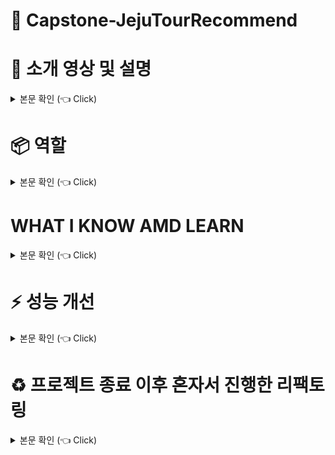 # :runner: Capstone-JejuTourRecommend

# :star2: 소개 영상 및 설명

<details>

<summary> 본문 확인 (👈 Click)</summary>

- 아래 블로그를 통해 자세한 내용을 확인할 수 있습니다

  https://blog.naver.com/PostView.naver?blogId=suheonj95&Redirect=View&logNo=222783108548&categoryNo=1&isAfterWrite=true&isMrblogPost=false&isHappyBeanLeverage=true&contentLength=5077&isWeeklyDiaryPopupEnabled=true

</details>

# :package: 역할

<details>

<summary> 본문 확인 (👈 Click)</summary>

<br>

|백엔드|프런트엔드|AI|배포, 크롤링|
|:---:|:---:|:---:|:---:|
| - 주수헌(팀장, 본인) <br> [GitHub](https://github.com/suheonjoo) <br> | - 정세연 <br> [GitHub](https://github.com/n0eyes) <br> | - 박은정 <br> [GitHub](https://github.com/98pej11) <br> |@정진찬|

### Languages

<img alt="HTML5" src ="https://img.shields.io/badge/HTML5-E34F26.svg?&style=for-the-badge&logo=HTML5&logoColor=white"/>
<img alt="CSS3" src ="https://img.shields.io/badge/CSS3-1572B6.svg?&style=for-the-badge&logo=CSS3&logoColor=white"/>
<img alt="JavaScript" src ="https://img.shields.io/badge/JavaScript-F7DF1E.svg?&style=for-the-badge&logo=JavaScript&logoColor=white"/>
<img alt="TypeScript" src ="https://img.shields.io/badge/TypeScript-3178C6.svg?&style=for-the-badge&logo=TypeScript&logoColor=white"/>
<img alt="Python" src ="https://img.shields.io/badge/Python-3178C6.svg?&style=for-the-badge&logo=Python&logoColor=white"/>
<img alt="Java" src ="https://img.shields.io/badge/Java-007396.svg?&style=for-the-badge&logo=Java&logoColor=white"/>

### Technologies

<img alt="Git" src ="https://img.shields.io/badge/Git-F05032.svg?&style=for-the-badge&logo=Git&logoColor=white"/> 
<!--<img alt="GitLab" src ="https://img.shields.io/badge/GitLab-FCA121.svg?&style=for-the-badge&logo=GitLab&logoColor=white"/>-->
<img alt="AWS" src ="https://img.shields.io/badge/AWS-232F3E.svg?&style=for-the-badge&logo=amazonaws&logoColor=white"/>
<!--<img alt="Linux" src ="https://img.shields.io/badge/Linux-FCC624.svg?&style=for-the-badge&logo=linux&logoColor=white"/>-->
<!--<img alt="Jenkins" src ="https://img.shields.io/badge/Jenkins-D24939.svg?&style=for-the-badge&logo=Jenkins&logoColor=white"/>-->
<!--<img alt="Docker" src ="https://img.shields.io/badge/Docker-4479A1.svg?&style=for-the-badge&logo=Docker&logoColor=white"/>-->
<img alt="React" src ="https://img.shields.io/badge/React-61DAFB.svg?&style=for-the-badge&logo=React&logoColor=white"/>
<!--<img alt="FCM" src ="https://img.shields.io/badge/FCM-FFCA28.svg?&style=for-the-badge&logo=firebase&logoColor=white"/>-->

<img alt="Spring Boot" src ="https://img.shields.io/badge/Spring Boot-6DB33F.svg?&style=for-the-badge&logo=springboot&logoColor=white"/>
<!--<img alt="Spring Batch" src ="https://img.shields.io/badge/Spring Batch-6DB33F.svg?&style=for-the-badge&logo=springbatch&logoColor=white"/>-->
<img alt="JPA" src ="https://img.shields.io/badge/jpa-6DB33F.svg?&style=for-the-badge&logo=jpa&logoColor=white"/>
<img alt="queryDsl" src ="https://img.shields.io/badge/querydsl-4479A1.svg?&style=for-the-badge&logo=querydsl&logoColor=white"/>
<img alt="mysql" src ="https://img.shields.io/badge/mysql-4479A1.svg?&style=for-the-badge&logo=mysql&logoColor=white"/>
<img alt="Redis" src ="https://img.shields.io/badge/Redis-DC382D.svg?&style=for-the-badge&logo=redis&logoColor=white"/>



</details>

# WHAT I KNOW AMD LEARN

<details>
<summary> 본문 확인 (👈 Click)</summary>

현재 계속 프로젝트를 진행하면서 성능개선 외에서 "알게된 사실"과 "프로젝트에서 적용한 내용"을 기록하였다

![WHAT_I_DO_AND_LEARN](./WHAT_I_DO_AND_LEARN.md)

</details>

# :zap: 성능 개선

<details>
<summary> 본문 확인 (👈 Click)</summary>

## 1. Querydsl

### (1) 묵시적 조인을 모두 명시적 조인으로 수정

- 기존에 묵시적 조인으로 상세한 조인 명령을 하지 않았더니 원하던 InnerJoin으로 쿼리문이 나가지 않고 Cross join으로 쿼리문이 나가는 것을 확인하여 수정하였습니다

### (2) exit 함수 수정

- JPQL에서 select의 exists 를 지원하지 않습니다 (select exists 문법)
  (단, where의 exists는 지원합니다)
  ->그래서 exists 를 우회하기 위해 count 쿼리를 사용합니다 -> 이때 문제가 생깁니다

- querydsl의 exist는 실제로 성능이슈가 있는 count()>0으로 실행됩니다
  (Querydsl에서 기본적으로 지원하는 exists 를 보면 성능상 이슈가 있는 count 쿼리 방식을 사용했습니다)
  count는 전체 다 훑어보는 것으로 성능 저하 문제가 생깁니다

- 해결방법 limit(1)을 사용하여 해결하였습니다 jpql에서는 from없이는 쿼리가 실행되지 않아서 limit(1)을 사용하였습니다 limit(1)로 조회제한을 한여 실행하였습니다 (= fetchFirst())

<img  alt="querydslExitUpgrade" src="./img/querydslExitUpgrade.png?raw=true"  >

### (3) 서브쿼리 -> 조인, 쿼리분할

- mysql 5.5 버전의 서브 쿼리를 EXPLAIN 명령으로 실행 계획을 보면 "DEPENDENT SUBQUERY"로 줄력이 됩니다. 즉 먼저 서브쿼리를 실행하고 상위쿼리를 실행하는 것이 아니라 상위쿼리 데이터를
  모두 가져오고 서브쿼리를 실행합니다. -> 이럴때 성능 문제가 발생합니다
- 그러나 mysql 5.6 버전부터 서브쿼리의 성능 문제가 대폭 최적화 되어 이러한 문제가 개선 되었습니다.
- 현재 저희 프로젝트는 mysql 8.0 버전을 사용하여 서브쿼리에 대한 성능 이슈에 대한 문제가 거의 없지만, 버전간의 호환성문제를 제거하기 위해 서브쿼리를 조인 또는 쿼리분할로 대체하였습니다.

### (4) 컬렉션 조인 최적화

- 일대다 관계를 맺은 컬렉션 페치 조인의 경우, n+1문제가 발생하게 됩니다. 그러나 페치조인 같은 경우 페이징을 할수 없습니다.
    1. 방법1 :  그래서 저는 루트 데이터 1번에 컬렉션 데이터 n번의 컬렉션 데이터를 가져오는 방식을 해결하였으나 이 또한 데이터를 가져오는 데 시간이 오래 걸렸습니다.
    2. 방법2 : 방법1 문제를 해결하고자 ToOne 관계들을 먼저 조회하고, ToOne관계에서 얻은 "식별자 관광지 아이디"로 ToMany 관계인 사진 URL 한꺼번에 조회하였습니다.
        - 그리고 map을 사용하여 관광지 아이디를 매칭하였습니다. -> 그러자 성능 향상이 O(1)로 줄어들게 되었습니다.
        - 이렇게 접근하니, 수만 개의 데이터를 가져오려 해도 전보다 2배의 성능 개선을 할 수 있었습니다

<img alt="collectionPagingEx1" src="./img/collectionPagingEx1.png?raw=true"/>

<!--Query: 루트 1번, 컬렉션 1번
ToOne 관계들을 먼저 조회하고, 여기서 얻은 식별자 orderId로 ToMany 관계인 OrderItem 을 한꺼번에 조회
MAP을 사용해서 매칭 성능 향상(O(1))
-->

## 2. Spring Data JPA

### (1) deleteAll 메서드

- spring Data JPA에서의 기본 deleteAll(entities) 메서드는 엔티티 하나마다 쿼리문을 날리데 되어서 속도가 많이 느립니다 이를 성능 개선 하기 위해 한번에 delete 연산을 하는 메서드를
  만들어 해결하였습니다.  
  <img alt="bulkDeleteMemberSpotByMember" src="./img/bulkDeleteMemberSpotByMember.png?raw=true"  width="800" height="180"/>

- 위에와 비슷하게 회원가입시 관광지와 연관되어 다수의 회원 정보를 업데이트를 해야하는 경우가 있었는데 처음에는 entity 생성마다 spring data jpa의 save()메서들 사용하여 하나씩 저장하였는데
  성능이 너무 나오지 않았다 그래서 for loop로 하나씩 save하는 것 보단 List에 entity를 전부 담아서 한 번의 saveAll이 더 성능에 좋은 것을 알게 되어 saveAllAndFlush()를
  사용하여 선능 튜닝을 해결하였습니다

  <img  alt="saveAllAndFlush" src="./img/saveAllAndFlush.png?raw=true"  width="1000" height="250"/>

[//]: # ()
[//]: # (## 3. 인덱싱)

[//]: # ()
[//]: # (- 인덱싱을 통해 쿼리 튜닝이 가능하다고 하여, 인데싱 관련 서적, real mysql 8.0을 사서 학습하였다. )


</details>

# :recycle: 프로젝트 종료 이후 혼자서 진행한 리팩토링

<details>

  <summary> 본문 확인 (👈 Click)</summary>

## 1. API 명세서 수정

본 프로젝트가 종료 되고 주변 지인 그리고 발표 영상 평가 및 심사위원님들의 피드백을 듣고 사용자 측면에서 더 편리한 UI를 고려하여 기존 API 명세서 내용을 수정하였습니다

### (1) 메인페이지에서 사용가 찜했던 관광지도 표시할수 있게 수정

- 사용자가 기존에 위시리스트에 관광지를 추가했는지 알수있게 표시하도록 하였습니다

### (2) 메인 페이지에서 사진 노출 1장 -> 3장

- 기존 메인 페이지에서 관광지별 사진에 마우스 커서를 갖다대면, 설명이 나오게 했습니다. 거기에서 추가로 사진 한장이 아닌 여러장을 볼수 있게 api를 수정하였습니다.

### (3) 위시리시트페이지 사진 노출 1장 -> 3장

- 기존에 위시리스트 페이지에서 위시리스트 화면의 사진을 대표 사진 한장으로 대체 하였으나 여러장으로 보여줄수 있게 하였습니다.

## 2. 객체지항의 오해와 사실, 디자인 패턴 적용

- “객체 지향의 사실과 오해” 책을 통해 객체 지향의 의미를 좀 더 이해할 수 있는 계기 되었습니다. 그래서 "객체 지향 언어인 자바"를 책에서 말한 역할, 책임, 협력의 관점으로 바라보며 설계할 수 있다는 것을
  알게 되었습니다. 이후 "객체 지향의 역할, 책임, 협력"을 23가지 패턴으로 만든 “GOF의 23가지 디자인 패턴”도 학습하여 본 프로젝트에 적용하여 좀더 객체 지향적인 코드로 바꾸었습니다

([디자인 패턴 학습 내용 링크](https://github.com/suheonjoo/Study-Document/tree/master/%EB%94%94%EC%9E%90%EC%9D%B8%20%ED%8C%A8%ED%84%B4%20%EC%A0%95%EB%A6%AC))

### (1) "관광지 위치" 전략 패턴 적용 -> 더 효과적인 enum 활용을 알게 되어 업데이트 

- 전략 패턴: “상황내용을 포함하는(가지고 있는) 역할”과 “상황에 따른 다양한 전략을 포함하는 역할”을 나누어 전략들을 분리하는 패턴을 만들었습니다 저는 동서남북의 클래스를 따로 분리하여 "위치 정보를 가지고
  있는 역할"을 만들고, 이러한 "위치 정보를 관리하는 역할" LocationStrategy 인터페이스를 만들어 객체들간의 협력 관계를 만들었습니다

<img  alt="stragetyPatternPackage" src="./img/stragetyPatternPackage.png?raw=true"  >
<img  alt="stragetyPatternExample" src="./img/stragetyPatternExample.png?raw=true"  >

- 전략 패턴을 사용한 이유: 현재 동서남북으로 위치정보를 분리하 것은 설문조사와 각 읍별 관광지의 개수를 고려하여 저희 임의의 적절한 지억을 나누었습니다. 이는 관광지가 새로 생길수 있어 지역별 관광지 개수 변경이
  되는 우려가 있었습니다 그래새 유지보수를 더 편리하게 하기 위해서 전략 패턴을 적용하였습니다.

[커밋 경로](https://github.com/suheonjoo/Capstone-JejuTourRecommend/commit/d4cb7eb58c30391103cde2f2489c7b8f27440cda)

<details>

  <summary> 전략 패턴 코드 (👈 Click)</summary>

```
public class DefaultLocation implements LocationStrategy{
    @Override
    public List<Location> getLocation() {

        List<Location> DefaultList = Arrays.asList(Location.Jeju_si, Location.Aewol_eup, Location.Hallim_eup,
                Location.Hangyeong_myeon, Location.Jocheon_eup, Location.Gujwa_eup,
                Location.Daejeong_eup, Location.Andeok_myeon, Location.Seogwipo_si,
                Location.Namwon_eup, Location.Pyoseon_myeon, Location.Seongsan_eup, Location.Udo_myeon
        );

        return DefaultList;
    }
}
```

```

public class EastLocation implements LocationStrategy{
    @Override
    public List<Location> getLocation() {

        List<Location> eastList = Arrays.asList(Location.Namwon_eup, Location.Pyoseon_myeon, Location.Seongsan_eup);
        return eastList;
    }
}
```

```

public interface LocationStrategy {

    List<Location> getLocation();

}

```

```

public class NorthLocation implements LocationStrategy {
    @Override
    public List<Location> getLocation() {

        List<Location> northList = Arrays.asList(Location.Aewol_eup, Location.Jeju_si, Location.Jocheon_eup,
                Location.Gujwa_eup, Location.Udo_myeon);
        return northList;
    }
}

```

```
public class SouthLocation implements LocationStrategy{
    @Override
    public List<Location> getLocation() {

        List<Location> southList = Arrays.asList(Location.Seogwipo_si);
        return southList;
    }
}

public class WestLocation implements LocationStrategy{
    @Override
    public List<Location> getLocation() {
        List<Location> southList = Arrays.asList(Location.Seogwipo_si);
        return southList;
    }
}
```
</details>

<details>

  <summary> enum 타입의 재발견! 본문 확인 (👈 Click)</summary>

#### enum 타입의 재발견

결론은: 1대1 대응관계 있는 집합덩어리라고 생각하게 되었다.
이렇게 결론만 놓고 보면 클래스도 여러 집합을 만들어소 관리할수 있다고 하는데 내가 생각하는 enum 장점은 아래와 같다

1. 공통된 필드로 한클래스에서 관리를 할 수 있다
  -  이거 어떻게 보면 클래스에서 인터페이스를 활용하면, 되지 않냐라고 생각할수 있는데 더 큰 이유는 다음 2번에 있다

2. 같은 타입(enum)의 순회가 클래스 보다 자유롭다
  - 순회가 자유롭다는 의미는 선언된 같은 enum 타입을 순회 로직을 한 클래스에서 관리할 수 있다는 것이다 -> 이렇게 순회가 자유로우면, 타입을 순회하면서 원하는 타입을 찾거가 공통 연산을 처리하기가 훨씬 쉬워진다
  - ex) 위 예제에서 findYield() 메서드와 같이 타입 순회 수행하면서, 각 필드의 총합을 구하는 예이다 -> 만약 클래스로 다루었으면 인터페이스로 클래스를 상속을 받고 클래스들의 저장공간을 따로 만들어 순회를 해야한다 -> 그러나 한개의 enum 클래스 안에서 메서드 하나만 작성하면 된다
  - 그 외에서 순회를 통해 관리하는 활용도는 무긍무진 하다

3. enum 의 1대1 대응관계의 집합의 특징을 이용해서 변경이 별로 없으며, 내용도 많지 않은 테이블로 관리할 수가 있다

요번 우테코 프리 코스 미션2를 통해 이전 졸업프로젝트로 했던 spring boot  프로젝트 도 개선할 수 있는 아이디어를 얻었다, 해당 프로젝트에서 이전에는 위치정보 저장 값을 전략 패턴을 사용하셔 해결하였다. 그러나 요번 enum 에 대해서 학습을 하니 1대일 관계의 집합이며, 변경도 자주 있지 않으며, 내용도 많지 않는 테이블 형태로 구성되어 있어서 적용하게 딱이다라고 생각하였다. 테이블관계는 아래 코드 위에 주석으로 확인할수 있다


아래 코드를 보면 enum 타입을 enum 타입 그룹으로 테이블 같이 포현하였다.

```
/**
 * 북 : 애월읍,제주시,조천읍,구좌읍,우도면
 * 동 : 남원읍, 표선면, 성산읍
 * 서 : 한림읍, 한경면, 대정읍, 안덕면
 * 남 : 서귀포시
 */
public enum LocationGroup {

	NORTH_LOCATION(List.of(Location.Aewol_eup, Location.Jeju_si, Location.Jocheon_eup, Location.Gujwa_eup, Location.Udo_myeon),"북부"),
	EAST_LOCATION(List.of(Location.Namwon_eup, Location.Pyoseon_myeon, Location.Seongsan_eup),"동부"),
	WEST_LOCATION(List.of(Location.Seogwipo_si),"서부"),
	SOUTH_LOCATION(List.of(Location.Seogwipo_si),"남부"),
	ALL_LOCATION(List.of(Location.Jeju_si, Location.Aewol_eup, Location.Hallim_eup,
		Location.Hangyeong_myeon, Location.Jocheon_eup, Location.Gujwa_eup,
		Location.Daejeong_eup, Location.Andeok_myeon, Location.Seogwipo_si,
		Location.Namwon_eup, Location.Pyoseon_myeon, Location.Seongsan_eup, Location.Udo_myeon), "전체");

	
	private final List<Location> locations;
	private final String KrName;

	LocationGroup(List<Location> locations, String krName) {
		this.locations = locations;
		this.KrName = krName;
	}

	public static List<Location> getLocations(String krName) {
		return Arrays.stream(LocationGroup.values())
			.filter(i -> i.KrName.equals(krName))
			.map(i -> i.locations).findFirst().orElseThrow(() -> new UserException("카테고리의 제대로된 입력값을 넣어야 합니다"));
	}

}
```

먼저 Location 을 enum 타입으로 만들었으며, 이러한 enum 타입을 enum group으로 묶었다
순회하는 메서드는 getLocations()을 통해서 구현하였다.


아래 코드는 최종 서비스 영역에서 개선되 코드이다

```
public List<Location> findLocation(MainPageForm mainPageForm) {
		if (!StringUtils.hasText(mainPageForm.getLocation())) {
			throw new UserException("지역에 null 값이 들어갔습니다");
		}
		return LocationGroup.getLocations(mainPageForm.getLocation());
	}
```

아래코드는 이전에 전략 패턴을 사용한 코드다


```
public List<Location> findLocation(MainPageForm mainPageForm) {
		if (!StringUtils.hasText(mainPageForm.getLocation())) {
			throw new UserException("지역에 null 값이 들어갔습니다");
		}
		LocationStrategy locationStrategy;
		String location = mainPageForm.getLocation();
		switch (location) {
			case "북부":
				locationStrategy = new NorthLocation();
				break;
			case "동부":
				locationStrategy = new EastLocation();
				break;
			case "서부":
				locationStrategy = new WestLocation();
				break;
			case "남부":
				locationStrategy = new SouthLocation();
				break;
			case "전체":
				locationStrategy = new DefaultLocation();
				break;
			default:
				throw new UserException("카테고리의 제대로된 입력값을 넣어야 합니다");
		}
		return locationStrategy.getLocation();
	}
```

</details>


### (2) "메타 데이터" 빌더 패턴 적용

- 빌더패턴: “많은 인스턴스를 관리하는 역할”과 “해당 인스턴스를 생성하는 역할”을 만들어 기존 구조를 세부적(구체적)으로 분리시키는 패턴
- 메타 데이터 인스턴스를 관리하는 역햘은 MetaDataBuilder 인터페이스에게 역할 주었고 상황별 메타데이터를 생성하는 역할은 MetaDataDirector 클래스에게 역할을 부여하여 적용하였습니다

<img  alt="builderPatternExample" src="./img/builderPatternExample.png?raw=true">
<img  alt="metaDataPackage" src="./img/metaDataPackage.png?raw=true">

- 빌더 패턴을 사용한 이유: 새로운 메타 데이터가 생길때마다 list와 map을 사용하여 일일히 정보블 반환하는 것에 번거로움이 있었습니다 또한 메타데이터의 정보를 수정되는 경우도 다수 발생하는 것에 대비하여 위와
  같이 빌더 패턴을 적용하였습니다

### (3) "Service" Facade 패턴 적용

- Facade 패턴: "어떤 역할들의 집합"을 만들어 클라이언트 요청을 따로 “한번에” 관리하는 패턴입니다
- 본 프로젝트에서 Service 역할을 @Transaction 에 readOnly 옵션이 들어가는 곳과 들어가기 Service의 역할을 분리하였습니다. 그래서 @Transaction 에 readOnly 옵션 유뮤에
  따라 클래스를 분리하였으며, 해당 클래스들을 Facade 패턴을 사용하여 객체 관리하도록 하였습니다.

<img  alt="FavoriteServiceFacade" src="./img/FavoriteServiceFacade.png?raw=true">

<img  alt="FavoriteServiceSeperate" src="./img/FavoriteServiceSeperate.png?raw=true">

(성능 최적화 내용은 "프로젝트 종료 이후 혼자서 진행한 리팩토링"의 6. @Transaction 최적화에 있습니다)

- Facade 패턴을 사용한 이유: repository 특성(readonly 유무)별로 service를 분리하였지만, controller 에서 service 종류에 따라 호출하게 되면 변경사항이 있을시 수정할
  부분이 다수라 변경이 번거로웠습니다. 그래서 service 호출하는 곳을 한곳에 관리하여 controller가 "한 개의 service"에서 호출할 수 있도록 하여 유지보수를 편리하게 하였습니다.

## 3. Spring Security 개선

### (1) Spring Security 구조 개선

- 스프링과 JPA를 학습한지 3주만에 프로젝트를 들어간 상황 이었기에 Spring Security는 제대로 모른 상태로 본 프로젝트에 들어갔습니다.
    - 프로젝트가 종료이후 Spring Security를 학습하여 기존에 엉망이었던 코드 내용들을 수정 작업하였습니다.
- 기존에 spring Security의 인증 인가 처리를 제가 만든 개별 filter에 모든 것을 처리하였습니다.
    - Spring security 학습 후,
    - filter (CustomLoginProcessingAuthenticationFilter)
    - handler(CustomAuthenticationFailureHandler, CustomAuthenticationSuccessHandler, RestAccessDeniedHandler)
    - provider(RestAuthenticationEntryPoint, CustomAuthenticationProvider)를 만들어, security 라이브러리 클래스 목적에 맞게 implement 하여
      재정의하였습니다.

### (2) redis 데이터베이스 추가

- logoutToken는 redis 데이터베이스를 새로 적용하여 토큰 정보를 가져오도록 하여 성능 개선을 했습니다.

## 4. CI/CD

- 본 프로젝트 진행할 당시, 배포를 담당하지 않았습니다. 이후 프로젝트가 종료우 제가 따로 AWS, Deploy, GitHubAction으로 자동 배포가 되도록 하였습니다.

## 5. DDD 설계 (진행 중)

- 이전에 프로젝트는 mvc 패턴으로 repository, service, controller 만으로 나누어 설계를 하였습니다. 그런데 프로젝트가 요구사항이 많아질수록 repository, service,
  controller 들이 각각 점점 커지게 되면서 원하는 클래스를 찾기가 힘들었습니다. 즉, 유지 보수가 어려웠습니다. 그래서 이에 대한 해결방법을 알아보던중 도메인 주도 설계(DDD)를 알게 되어 적용해 보는
  중입니다.

## 6. @Transaction 최적화

- readOnly=true 옵션을 사용하면 읽기 전용 트랜잭션이 생성됩니다.
  (readOnly 는 사용하면 말그대로 읽지 전용이라, 데이터 변경이 일어나지 않을 때 사용하는 트랜잭션 애노테이션입니다.)

- JPA(하이버네이트)는 읽기 전용 트랜잭션의 경우 커밋 시점에 플러시를 호출하지 않습니다. 읽기 전용이니 변경에 사용되는 플러시(em.flush: 영속성 컨텍스트에 있는 것을 디비에 저장)를 호출할 필요가
  없습니다. 추가로 변경이 필요 없으니 변경 감지를 위한 스냅샷 객체도 생성하지 않습니다.

- readOnly 옵셥으로 선능을 최적화 할수 있다는 것을 알고 데이터를 읽기만하는 Service 같은 경우 CommandUseCase, QueryUseCase 분리하여 reaOnly 옵션을 처리하였습니다. 그 후
  디자인 패턴인 Facade 패턴을 사용하여 Service 를 한곳에 관리하는 역할을 만들어 분리하였습니다.



<!--
## 7. 쿼리 튜닝

- -->


</details>
